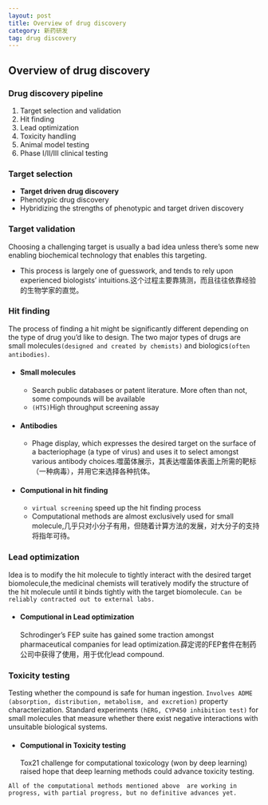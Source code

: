 ```yaml
---
layout: post
title: Overview of drug discovery
category: 新药研发
tag: drug discovery
---
```

## Overview of drug discovery
### Drug discovery pipeline
1.  Target selection and validation
2.  Hit finding
3.  Lead optimization
4.  Toxicity handling
5.  Animal model testing
6.  Phase I/II/III clinical testing
### Target selection
*  **Target driven drug discovery**
*  Phenotypic drug discovery
*  Hybridizing the strengths of phenotypic and target driven discovery

###  Target validation
 Choosing a challenging target is usually a bad idea unless there’s some new enabling biochemical technology that enables this targeting.
 * This process is largely one of guesswork, and tends to rely upon experienced biologists’ intuitions.这个过程主要靠猜测，而且往往依靠经验的生物学家的直觉。

### Hit finding
The process of finding a hit might be significantly different depending on the type of drug you’d like to design. The two major types of drugs are small molecules`(designed and created by chemists)` and biologics`(often antibodies)`.
* #### Small molecules
  * Search public databases or patent literature. More often than not, some compounds will be available
  * `(HTS)`High throughput screening assay
* #### Antibodies
  * Phage display, which expresses the desired target on the surface of a bacteriophage (a type of virus) and uses it to select amongst various antibody choices.噬菌体展示，其表达噬菌体表面上所需的靶标（一种病毒），并用它来选择各种抗体。
* #### Computional in hit finding
  * `virtual screening` speed up the hit finding process
  * Computational methods are almost exclusively used for small molecule,几乎只对小分子有用，但随着计算方法的发展，对大分子的支持将指年可待。

### Lead optimization
 Idea is to modify the hit molecule to tightly interact with the desired target biomolecule,the medicinal chemists will teratively modify the structure of the hit molecule until it binds tightly with the target biomolecule. `Can be reliably contracted out to external labs.`
 * #### Computional in Lead optimization
    Schrodinger’s FEP suite has gained some traction amongst pharmaceutical companies for lead optimization.薛定谔的FEP套件在制药公司中获得了使用，用于优化lead compound.



### Toxicity testing
Testing whether the compound is safe for human ingestion. `Involves ADME (absorption, distribution, metabolism, and excretion)` property characterization. Standard experiments `(hERG, CYP450 inhibition test)` for small molecules that measure whether there exist negative interactions with unsuitable biological systems.
* #### Computional in Toxicity testing
  Tox21 challenge for computational toxicology (won by deep learning) raised hope that deep learning methods could advance toxicity testing.

`All of the computational methods mentioned above  are working in progress, with partial progress, but no definitive advances yet.`
